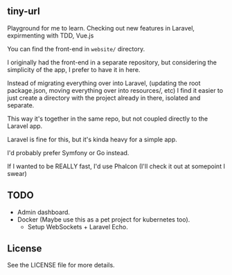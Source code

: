 ## tiny-url

Playground for me to learn. 
Checking out new features in Laravel, expirmenting with TDD, Vue.js


You can find the front-end in `website/` directory.

I originally had the front-end in a separate repository, but considering the
simplicity of the app, I prefer to have it in here.

Instead of migrating everything over into Laravel, (updating the root
package.json, moving everything over into resources/, etc) I find it easier to
just create a directory with the project already in there, isolated and
separate.

This way it's together in the same repo, but not coupled directly to the Laravel
app. 


Laravel is fine for this, but it's kinda heavy for a simple app.

I'd probably prefer Symfony or Go instead.

If I wanted to be REALLY fast, I'd use Phalcon (I'll check it out at somepoint I
swear)

## TODO
- Admin dashboard.
- Docker (Maybe use this as a pet project for kubernetes too).
  - Setup WebSockets + Laravel Echo.

## License

See the LICENSE file for more details.
